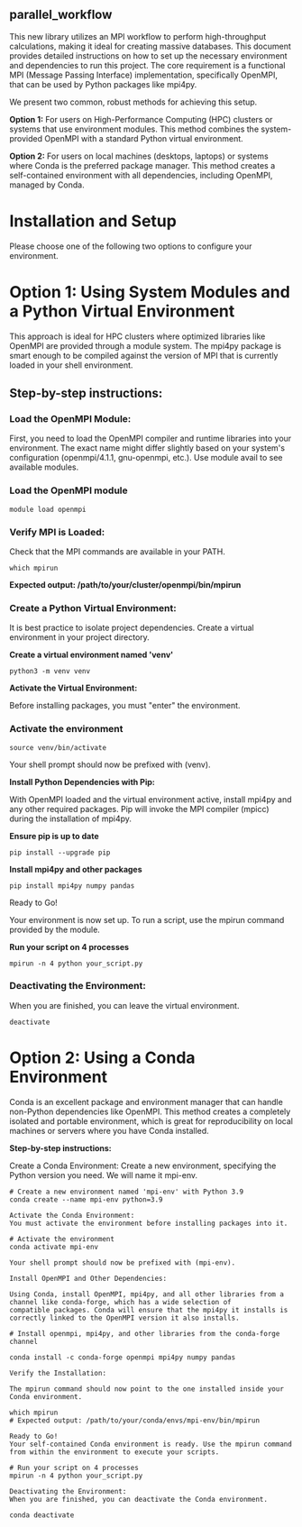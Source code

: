 ## parallel_workflow
This new library utilizes an MPI workflow to perform high-throughput calculations, making it ideal for creating massive databases.
This document provides detailed instructions on how to set up the necessary environment and dependencies to run this project. The core requirement is a functional MPI (Message Passing Interface) implementation, specifically OpenMPI, that can be used by Python packages like mpi4py.

We present two common, robust methods for achieving this setup.

**Option 1:** For users on High-Performance Computing (HPC) clusters or systems that use environment modules. This method combines the system-provided OpenMPI with a standard Python virtual environment.

**Option 2:** For users on local machines (desktops, laptops) or systems where Conda is the preferred package manager. This method creates a self-contained environment with all dependencies, including OpenMPI, managed by Conda.

# Installation and Setup

Please choose one of the following two options to configure your environment.

# Option 1: Using System Modules and a Python Virtual Environment

This approach is ideal for HPC clusters where optimized libraries like OpenMPI are provided through a module system. The mpi4py package is smart enough to be compiled against the version of MPI that is currently loaded in your shell environment.

## Step-by-step instructions:

### Load the OpenMPI Module:
    
First, you need to load the OpenMPI compiler and runtime libraries into your environment. The exact name might differ slightly       based on your system's configuration (openmpi/4.1.1, gnu-openmpi, etc.). Use module avail to see available modules.

### Load the OpenMPI module

```
module load openmpi
```

### Verify MPI is Loaded:
    
Check that the MPI commands are available in your PATH.

```
which mpirun
```
    
**Expected output: /path/to/your/cluster/openmpi/bin/mpirun**

### Create a Python Virtual Environment:
    
It is best practice to isolate project dependencies. Create a virtual environment in your project directory.

**Create a virtual environment named 'venv'**

```
python3 -m venv venv
```

**Activate the Virtual Environment:**
    
Before installing packages, you must "enter" the environment.

### Activate the environment

```
source venv/bin/activate
```

Your shell prompt should now be prefixed with (venv).

**Install Python Dependencies with Pip:**
    
With OpenMPI loaded and the virtual environment active, install mpi4py and any other required packages. Pip will invoke the MPI      compiler (mpicc) during the installation of mpi4py.

**Ensure pip is up to date**

```
pip install --upgrade pip
```

**Install mpi4py and other packages**

```
pip install mpi4py numpy pandas
```

Ready to Go!

Your environment is now set up. To run a script, use the mpirun command provided by the module.

**Run your script on 4 processes**

```
mpirun -n 4 python your_script.py
```

### Deactivating the Environment:

When you are finished, you can leave the virtual environment.

```
deactivate
```

# Option 2: Using a Conda Environment

Conda is an excellent package and environment manager that can handle non-Python dependencies like OpenMPI. This method creates a completely isolated and portable environment, which is great for reproducibility on local machines or servers where you have Conda installed.

**Step-by-step instructions:**

Create a Conda Environment:
    Create a new environment, specifying the Python version you need. We will name it mpi-env.

    # Create a new environment named 'mpi-env' with Python 3.9
    conda create --name mpi-env python=3.9

    Activate the Conda Environment:
    You must activate the environment before installing packages into it.

    # Activate the environment
    conda activate mpi-env

    Your shell prompt should now be prefixed with (mpi-env).

    Install OpenMPI and Other Dependencies:
    
    Using Conda, install OpenMPI, mpi4py, and all other libraries from a channel like conda-forge, which has a wide selection of        compatible packages. Conda will ensure that the mpi4py it installs is correctly linked to the OpenMPI version it also installs.

    # Install openmpi, mpi4py, and other libraries from the conda-forge channel
    
    conda install -c conda-forge openmpi mpi4py numpy pandas

    Verify the Installation:
    
    The mpirun command should now point to the one installed inside your Conda environment.

    which mpirun
    # Expected output: /path/to/your/conda/envs/mpi-env/bin/mpirun

    Ready to Go!
    Your self-contained Conda environment is ready. Use the mpirun command from within the environment to execute your scripts.

    # Run your script on 4 processes
    mpirun -n 4 python your_script.py

    Deactivating the Environment:
    When you are finished, you can deactivate the Conda environment.

    conda deactivate
